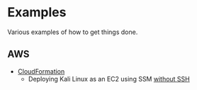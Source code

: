 # Examples

Various examples of how to get things done.

## AWS

- [CloudFormation](aws/cloudformation/)
  - Deploying Kali Linux as an EC2 using SSM [without SSH](aws/cloudformation/ec2/)
